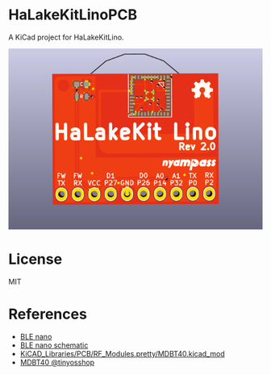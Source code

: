 # HaLakeKitLinoPCB
A KiCad project for HaLakeKitLino.

![HaLakeKitLino image](/docs/halakekit_lino_front.png)

# License
MIT

# References
- [BLE nano](http://redbearlab.com/blenano/)
- [BLE nano schematic](https://github.com/RedBearLab/BLENano/tree/master/PCB)
- [KiCAD_Libraries/PCB/RF_Modules.pretty/MDBT40.kicad_mod](https://github.com/CascoLogix/KiCAD_Libraries/blob/master/PCB/RF_Modules.pretty/MDBT40.kicad_mod)
- [MDBT40 @tinyosshop](http://www.tinyosshop.com/index.php?route=product/product&product_id=970)